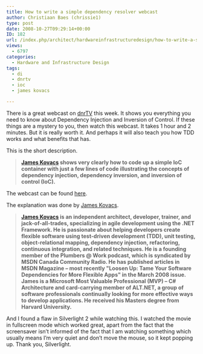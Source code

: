```yaml
---
title: How to write a simple dependency resolver webcast
author: Christiaan Baes (chrissie1)
type: post
date: 2008-10-27T09:29:14+00:00
ID: 182
url: /index.php/architect/hardwareinfrastructuredesign/how-to-write-a-simple-dependency-resolve/
views:
  - 6797
categories:
  - Hardware and Infrastructure Design
tags:
  - di
  - dnrtv
  - ioc
  - james kovacs

---
```

There is a great webcast on [dnrTV][1] this week. It shows you everything you need to know about Dependency Injection and Inversion of Control. If these things are a mystery to you, then watch this webcast. It takes 1 hour and 2 minutes. But it is really worth it. And perhaps it will also teach you how TDD works and what benefits that has.

This is the short description.

> **[James Kovacs][2] shows very clearly how to code up a simple IoC container with just a few lines of code illustrating the concepts of dependency injection, dependency inversion, and inversion of control (IoC).**

The webcast can be found [here][3].

The explanation was done by [James Kovacs][2].

> **[James Kovacs][2] is an independent architect, developer, trainer, and jack-of-all-trades, specializing in agile development using the .NET Framework. He is passionate about helping developers create flexible software using test-driven development (TDD), unit testing, object-relational mapping, dependency injection, refactoring, continuous integration, and related techniques. He is a founding member of the Plumbers @ Work podcast, which is syndicated by MSDN Canada Community Radio. He has published articles in MSDN Magazine – most recently "Loosen Up: Tame Your Software Dependencies for More Flexible Apps" in the March 2008 issue. James is a Microsoft Most Valuable Professional (MVP) – C# Architecture and card-carrying member of ALT.NET, a group of software professionals continually looking for more effective ways to develop applications. He received his Masters degree from Harvard University.**

And I found a flaw in Silverlight 2 while watching this. I watched the movie in fullscreen mode which worked great, apart from the fact that the screensaver isn&#8217;t informed of the fact that I am watching something which usually means I&#8217;m very quiet and don&#8217;t move the mouse, so it kept popping up. Thank you, Silverlight.

 [1]: http://www.dnrtv.com/default.aspx
 [2]: http://www.jameskovacs.com/blog/default.aspx
 [3]: http://www.dnrtv.com/default.aspx?showID=126